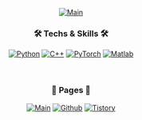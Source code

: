 <div align="center">

[![Main](https://capsule-render.vercel.app/api?type=waving&height=150&text=Kim_%20Dohoon&textBg=false&fontAlign=50&fontColor=7FAAFF&theme=tokyonight&fontSize=40&fontAlignY=30)](#)

<h3>🛠 <b>Techs & Skills</b> 🛠 </h3>

[![Python](https://img.shields.io/badge/Python-3766AB?style=flat-square&logo=Python&logoColor=ffdd54)](https://www.python.org/)
[![C++](https://img.shields.io/badge/C++-3274A4?style=flat-square&logo=C%2B%2B&logoColor=white)](https://learn.microsoft.com/en-us/cpp/?view=msvc-170)
[![PyTorch](https://img.shields.io/badge/PyTorch-EE4C2C?style=flat-square&logo=PyTorch&logoColor=white)](https://pytorch.org/)
[![Matlab](https://img.shields.io/badge/MATLAB-00599C?style=flat-square&logoColor=white)](https://www.mathworks.com/)

<br>
<h3>📃 <b>Pages</b> 📃</h3>

<div>

[![Main](https://img.shields.io/badge/Main_Page-F6F3ED.svg?&style=for-the-badge&logo=Read.cv&logoColor=111111)](https://kdh-yu.github.io/) 
[![Github](https://img.shields.io/badge/Github-181717.svg?&style=for-the-badge&logo=GitHub&logoColor=white)](https://github.com/kdh-yu/)
[![Tistory](https://img.shields.io/badge/Tistory-F2F3F4.svg?&style=for-the-badge&logo=tistory&logoColor=000000)](https://kdhyu.tistory.com/)

<!--
<br><br>
<div align="center">
    <a href="https://solved.ac/profile/kdhyu" target='_blank'>
        <img src="http://mazassumnida.wtf/api/v2/generate_badge?boj=kdhyu"/>
    </a>
</div>
-->

</div>
